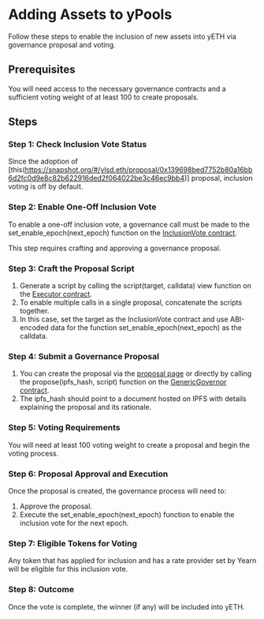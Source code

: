 # Adding Assets to yPools

Follow these steps to enable the inclusion of new assets into yETH via governance proposal and voting.

## Prerequisites

You will need access to the necessary governance contracts and a sufficient voting weight of at least 100 to create proposals.

## Steps

### Step 1: Check Inclusion Vote Status

Since the adoption of [this(https://snapshot.org/#/ylsd.eth/proposal/0x139698bed7752b80a16bb6d2fc0d9e8c82b622916ded2f064022be3c46ec9bb4)] proposal, inclusion voting is off by default.

### Step 2: Enable One-Off Inclusion Vote

To enable a one-off inclusion vote, a governance call must be made to the set_enable_epoch(next_epoch) function on the [InclusionVote contract](https://etherscan.io/address/0x6bc0878939669339e82dbFa13d260c89230f2c31#code).

This step requires crafting and approving a governance proposal.

### Step 3: Craft the Proposal Script

1. Generate a script by calling the script(target, calldata) view function on the [Executor contract](https://etherscan.io/address/0x71258Ee726644f1D52d6A9F5E11C21d1E38c2bF1).
2. To enable multiple calls in a single proposal, concatenate the scripts together.
3. In this case, set the target as the InclusionVote contract and use ABI-encoded data for the function set_enable_epoch(next_epoch) as the calldata.

### Step 4: Submit a Governance Proposal

1. You can create the proposal via the [proposal page](https://yeth.yearn.fi/propose) or directly by calling the propose(ipfs_hash, script) function on the [GenericGovernor contract](https://etherscan.io/address/0xB7a528CF6D36F736Fa678A629b98A427d43E5ba5).
2. The ipfs_hash should point to a document hosted on IPFS with details explaining the proposal and its rationale.

### Step 5: Voting Requirements

You will need at least 100 voting weight to create a proposal and begin the voting process.

### Step 6: Proposal Approval and Execution

Once the proposal is created, the governance process will need to:

1. Approve the proposal.
2. Execute the set_enable_epoch(next_epoch) function to enable the inclusion vote for the next epoch.

### Step 7: Eligible Tokens for Voting

Any token that has applied for inclusion and has a rate provider set by Yearn will be eligible for this inclusion vote.

### Step 8: Outcome

Once the vote is complete, the winner (if any) will be included into yETH.
